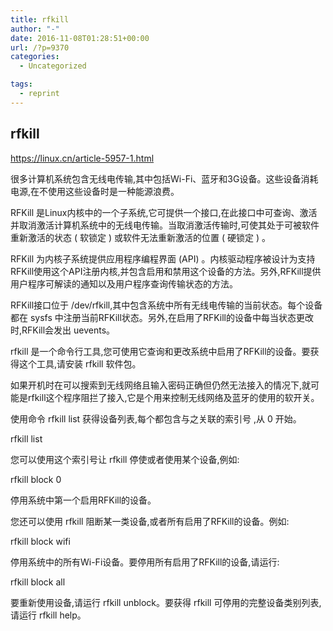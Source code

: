 ```yaml
---
title: rfkill
author: "-"
date: 2016-11-08T01:28:51+00:00
url: /?p=9370
categories:
  - Uncategorized

tags:
  - reprint
---
```

## rfkill
https://linux.cn/article-5957-1.html


很多计算机系统包含无线电传输,其中包括Wi-Fi、蓝牙和3G设备。这些设备消耗电源,在不使用这些设备时是一种能源浪费。

RFKill 是Linux内核中的一个子系统,它可提供一个接口,在此接口中可查询、激活并取消激活计算机系统中的无线电传输。当取消激活传输时,可使其处于可被软件重新激活的状态 ( 软锁定 ) 或软件无法重新激活的位置 ( 硬锁定 ) 。

RFKill 为内核子系统提供应用程序编程界面 (API) 。内核驱动程序被设计为支持RFKill使用这个API注册内核,并包含启用和禁用这个设备的方法。另外,RFKill提供用户程序可解读的通知以及用户程序查询传输状态的方法。

RFKill接口位于 /dev/rfkill,其中包含系统中所有无线电传输的当前状态。每个设备都在 sysfs 中注册当前RFKill状态。另外,在启用了RFKill的设备中每当状态更改时,RFKill会发出 uevents。

rfkill 是一个命令行工具,您可使用它查询和更改系统中启用了RFKill的设备。要获得这个工具,请安装 rfkill 软件包。

如果开机时在可以搜索到无线网络且输入密码正确但仍然无法接入的情况下,就可能是rfkill这个程序阻拦了接入,它是个用来控制无线网络及蓝牙的使用的软开关。

使用命令 rfkill list 获得设备列表,每个都包含与之关联的索引号 ,从 0 开始。

rfkill list

您可以使用这个索引号让 rfkill 停使或者使用某个设备,例如: 

rfkill block 0
  
停用系统中第一个启用RFKill的设备。

您还可以使用 rfkill 阻断某一类设备,或者所有启用了RFKill的设备。例如: 

rfkill block wifi
  
停用系统中的所有Wi-Fi设备。要停用所有启用了RFKill的设备,请运行: 

rfkill block all
  
要重新使用设备,请运行 rfkill unblock。要获得 rfkill 可停用的完整设备类别列表,请运行 rfkill help。